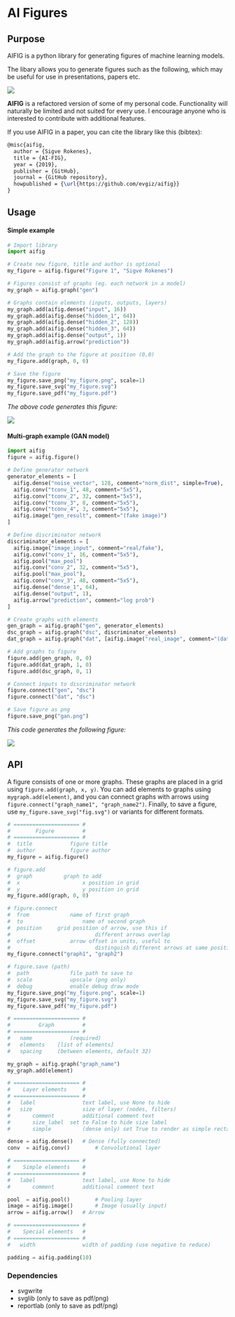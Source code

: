
# AI Figures

## Purpose

AIFIG is a python library for generating figures of machine learning models.

The libary allows you to generate figures such as the following, which may be useful for use in presentations, papers etc.

<img src="img/fig_gan.png">

**AIFIG** is a refactored version of some of my personal code. Functionality will naturally be limited and not suited for every use. I encourage anyone who is interested to contribute with additional features.

If you use AIFIG in a paper, you can cite the library like this (bibtex):

```latex
@misc{aifig,
  author = {Sigve Rokenes},
  title = {AI-FIG},
  year = {2019},
  publisher = {GitHub},
  journal = {GitHub repository},
  howpublished = {\url{https://github.com/evgiz/aifig}}
}
```

## Usage

#### Simple example

```python
# Import library
import aifig

# Create new figure, title and author is optional
my_figure = aifig.figure("Figure 1", "Sigve Rokenes")

# Figures consist of graphs (eg. each network in a model)
my_graph = aifig.graph("gen")

# Graphs contain elements (inputs, outputs, layers)
my_graph.add(aifig.dense("input", 16))
my_graph.add(aifig.dense("hidden_1", 64))
my_graph.add(aifig.dense("hidden_2", 128))
my_graph.add(aifig.dense("hidden_3", 64))
my_graph.add(aifig.dense("output", 1))
my_graph.add(aifig.arrow("prediction"))

# Add the graph to the figure at position (0,0)
my_figure.add(graph, 0, 0)

# Save the figure 
my_figure.save_png("my_figure.png", scale=1)
my_figure.save_svg("my_figure.svg")
my_figure.save_pdf("my_figure.pdf")
```

*The above code generates this figure:*

<img src="img/fig_simple.png">

#### Multi-graph example (GAN model)

```python
import aifig
figure = aifig.figure()

# Define generator network
generator_elements = [
  aifig.dense("noise_vector", 128, comment="norm_dist", simple=True),
  aifig.conv("tconv_1", 48, comment="5x5"),
  aifig.conv("tconv_2", 32, comment="5x5"),
  aifig.conv("tconv_3", 8, comment="5x5"),
  aifig.conv("tconv_4", 3, comment="5x5"),
  aifig.image("gen_result", comment="(fake image)")
]

# Define discriminator network
discriminator_elements = [
  aifig.image("image_input", comment="real/fake"),
  aifig.conv("conv_1", 16, comment="5x5"),
  aifig.pool("max_pool")
  aifig.conv("conv_2", 32, comment="5x5"),
  aifig.pool("max_pool"),
  aifig.conv("conv_3", 48, comment="5x5"),
  aifig.dense("dense_1", 64),
  aifig.dense("output", 1),
  aifig.arrow("prediction", comment="log prob")
]

# Create graphs with elements
gen_graph = aifig.graph("gen", generator_elements)
dsc_graph = aifig.graph("dsc", discriminator_elements)
dat_graph = aifig.graph("dat", [aifig.image("real_image", comment="(dataset)")])

# Add graphs to figure
figure.add(gen_graph, 0, 0)
figure.add(dat_graph, 1, 0)
figure.add(dsc_graph, 0, 1)

# Connect inputs to discriminator network
figure.connect("gen", "dsc")
figure.connect("dat", "dsc")

# Save figure as png
figure.save_png("gan.png")
```

*This code generates the following figure:*

<img src="img/fig_gan.png">

## API

A figure consists of one or more graphs. These graphs are placed in a grid using `figure.add(graph, x, y)`. You can add elements to graphs using `mygraph.add(element)`, and you can connect graphs with arrows using `figure.connect("graph_name1", "graph_name2")`.  Finally, to save a figure, use `my_figure.save_svg("fig.svg")` or variants for different formats.

```python
# ===================== #
#        Figure         #
# ===================== #
#  title			figure title
#  author			figure author
my_figure = aifig.figure()

# figure.add
#  graph		  graph to add
#  x					x position in grid
#  y					y position in grid
my_figure.add(graph, 0, 0)

# figure.connect
#  from				name of first graph
#  to					name of second graph
#  position		grid position of arrow, use this if 
#							different arrows overlap
#  offset			arrow offset in units, useful to
#							distinguish different arrows at same position
my_figure.connect("graph1", "graph2")

# figure.save (path)
#  path				file path to save to
#  scale			upscale (png only)
#  debug			enable debug draw mode
my_figure.save_png("my_figure.png", scale=1)
my_figure.save_svg("my_figure.svg")
my_figure.save_pdf("my_figure.pdf")

# ===================== #
#         Graph         #
# ===================== #
# 	name 			(required)
# 	elements 	[list of elements]
# 	spacing		(between elements, default 32)

my_graph = aifig.graph("graph_name")
my_graph.add(element)

# ===================== #
#    Layer elements     #
# ===================== #
# 	label				text label, use None to hide
# 	size				size of layer (nodes, filters)
#		comment			additional comment text
#		size_label	set to False to hide size label
#		simple			(dense only) set True to render as simple rectangle

dense = aifig.dense() 	# Dense (fully connected)
conv  = aifig.conv() 		# Convolutional layer

# ===================== #
#    Simple elements    #
# ===================== #
# 	label				text label, use None to hide
#		comment			additional comment text

pool  = aifig.pool()		# Pooling layer
image = aifig.image()		# Image (usually input)
arrow = aifig.arrow() 	# Arrow

# ===================== #
#    Special elements   #
# ===================== #
# 	width				width of padding (use negative to reduce)

padding = aifig.padding(10) 
```



### Dependencies

- svgwrite 
- svglib (only to save as pdf/png)
- reportlab (only to save as pdf/png)









